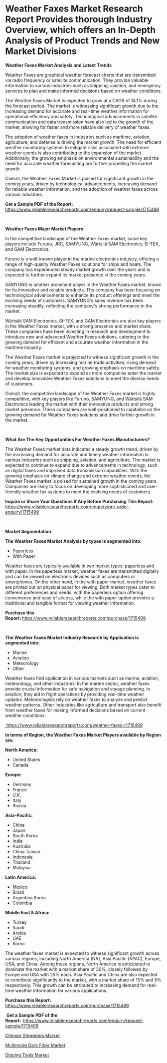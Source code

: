 <p><h1>Weather Faxes Market Research Report Provides thorough Industry Overview, which offers an In-Depth Analysis of Product Trends and New Market Divisions</h1></p><p><strong>Weather Faxes Market Analysis and Latest Trends</strong></p>
<p><p>Weather Faxes are graphical weather forecast charts that are transmitted via radio frequency or satellite communication. They provide valuable information to various industries such as shipping, aviation, and emergency services to plan and make informed decisions based on weather conditions.</p><p>The Weather Faxes Market is expected to grow at a CAGR of 14.1% during the forecast period. The market is witnessing significant growth due to the increasing demand for accurate and real-time weather information for operational efficiency and safety. Technological advancements in satellite communication and data transmission have also led to the growth of the market, allowing for faster and more reliable delivery of weather faxes.</p><p>The adoption of weather faxes in industries such as maritime, aviation, agriculture, and defense is driving the market growth. The need for efficient weather monitoring systems to mitigate risks associated with extreme weather events is also contributing to the expansion of the market. Additionally, the growing emphasis on environmental sustainability and the need for accurate weather forecasting are further propelling the market growth.</p><p>Overall, the Weather Faxes Market is poised for significant growth in the coming years, driven by technological advancements, increasing demand for reliable weather information, and the adoption of weather faxes across various industries.</p></p>
<p><strong>Get a Sample PDF of the Report:&nbsp;</strong> <a href="https://www.reliableresearchreports.com/enquiry/request-sample/1715499">https://www.reliableresearchreports.com/enquiry/request-sample/1715499</a></p>
<p>&nbsp;</p>
<p><strong>Weather Faxes Major Market Players</strong></p>
<p><p>In the competitive landscape of the Weather Faxes market, some key players include Furuno, JRC, SAMYUNG, Wärtsilä SAM Electronics, SI-TEX, and GAM Electronics. </p><p>Furuno is a well-known player in the marine electronics industry, offering a range of high-quality Weather Faxes solutions for ships and boats. The company has experienced steady market growth over the years and is expected to further expand its market presence in the coming years.</p><p>SAMYUNG is another prominent player in the Weather Faxes market, known for its innovative and reliable products. The company has been focusing on technological advancements to enhance its product offerings and meet the evolving needs of customers. SAMYUNG's sales revenue has been increasing steadily, reflecting the company's strong performance in the market.</p><p>Wärtsilä SAM Electronics, SI-TEX, and GAM Electronics are also key players in the Weather Faxes market, with a strong presence and market share. These companies have been investing in research and development to introduce new and advanced Weather Faxes solutions, catering to the growing demand for efficient and accurate weather information in the maritime industry.</p><p>The Weather Faxes market is projected to witness significant growth in the coming years, driven by increasing marine trade activities, rising demand for weather monitoring systems, and growing emphasis on maritime safety. The market size is expected to expand as more companies enter the market and develop innovative Weather Faxes solutions to meet the diverse needs of customers.</p><p>Overall, the competitive landscape of the Weather Faxes market is highly competitive, with key players like Furuno, SAMYUNG, and Wärtsilä SAM Electronics leading the market with their innovative products and strong market presence. These companies are well-positioned to capitalize on the growing demand for Weather Faxes solutions and drive further growth in the market.</p></p>
<p>&nbsp;</p>
<p><strong>What Are The Key Opportunities For Weather Faxes Manufacturers?</strong></p>
<p><p>The Weather Faxes market data indicates a steady growth trend, driven by the increasing demand for accurate and timely weather information in various industries such as shipping, aviation, and agriculture. The market is expected to continue to expand due to advancements in technology, such as digital faxes and improved data transmission capabilities. With the growing emphasis on climate change and extreme weather events, the Weather Faxes market is poised for sustained growth in the coming years. Companies are likely to focus on developing more sophisticated and user-friendly weather fax systems to meet the evolving needs of customers.</p></p>
<p><strong>Inquire or Share Your Questions If Any Before Purchasing This Report:</strong> <a href="https://www.reliableresearchreports.com/enquiry/pre-order-enquiry/1715499">https://www.reliableresearchreports.com/enquiry/pre-order-enquiry/1715499</a></p>
<p>&nbsp;</p>
<p><strong>Market Segmentation</strong></p>
<p><strong>The Weather Faxes Market Analysis by types is segmented into:</strong></p>
<p><ul><li>Paperless</li><li>With Paper</li></ul></p>
<p><p>Weather faxes are typically available in two market types: paperless and with paper. In the paperless market, weather faxes are transmitted digitally and can be viewed on electronic devices such as computers or smartphones. On the other hand, in the with paper market, weather faxes are printed out on physical paper for viewing. Both market types cater to different preferences and needs, with the paperless option offering convenience and ease of access, while the with paper option provides a traditional and tangible format for viewing weather information.</p></p>
<p><strong>Purchase this Report:&nbsp;</strong><a href="https://www.reliableresearchreports.com/purchase/1715499">https://www.reliableresearchreports.com/purchase/1715499</a></p>
<p>&nbsp;</p>
<p><strong>The Weather Faxes Market Industry Research by Application is segmented into:</strong></p>
<p><ul><li>Marine</li><li>Aviation</li><li>Meteorology</li><li>Other</li></ul></p>
<p><p>Weather faxes find application in various markets such as marine, aviation, meteorology, and other industries. In the marine sector, weather faxes provide crucial information for safe navigation and voyage planning. In aviation, they aid in flight operations by providing real-time weather updates. Meteorologists rely on weather faxes to analyze and predict weather patterns. Other industries like agriculture and transport also benefit from weather faxes for making informed decisions based on current weather conditions.</p></p>
<p><a href="https://www.reliableresearchreports.com/weather-faxes-r1715499">&nbsp;https://www.reliableresearchreports.com/weather-faxes-r1715499</a></p>
<p><strong>In terms of Region, the Weather Faxes Market Players available by Region are:</strong></p>
<p>
    <p> <strong> North America: </strong>
        <ul>
            <li>United States</li>
            <li>Canada</li>
        </ul>
        </p> 
    <p> <strong> Europe: </strong>
        <ul>
            <li>Germany</li>
            <li>France</li>
            <li>U.K.</li>
            <li>Italy</li>
            <li>Russia</li>
        </ul>
        </p> 
    <p> <strong> Asia-Pacific: </strong>
        <ul>
            <li>China</li>
            <li>Japan</li>
            <li>South Korea</li>
            <li>India</li>
            <li>Australia</li>
            <li>China Taiwan</li>
            <li>Indonesia</li>
            <li>Thailand</li>
            <li>Malaysia</li>
        </ul>
        </p> 
    <p> <strong> Latin America: </strong>
        <ul>
            <li>Mexico</li>
            <li>Brazil</li>
            <li>Argentina Korea</li>
            <li>Colombia</li>
        </ul>
        </p> 
    <p> <strong> Middle East & Africa: </strong>
        <ul>
            <li>Turkey</li>
            <li>Saudi</li>
            <li>Arabia</li>
            <li>UAE</li>
            <li>Korea</li>
        </ul>
    </p>
    </p>
<p><p>The weather faxes market is expected to witness significant growth across various regions, including North America (NA), Asia Pacific (APAC), Europe, USA, and China. Among these regions, North America is anticipated to dominate the market with a market share of 30%, closely followed by Europe and USA with 25% each. Asia Pacific and China are also expected to contribute significantly to the market, with a market share of 15% and 5% respectively. This growth can be attributed to increasing demand for real-time weather information for various applications.</p></p>
<p><strong>Purchase this Report: </strong><a href="https://www.reliableresearchreports.com/purchase/1715499">https://www.reliableresearchreports.com/purchase/1715499</a></p>
<p>&nbsp;<strong>Get a Sample PDF of the Report:&nbsp;&nbsp;</strong><a href="https://www.reliableresearchreports.com/enquiry/request-sample/1715499">https://www.reliableresearchreports.com/enquiry/request-sample/1715499</a></p>
<p><strong></strong></p>
<p><p><a href="https://github.com/okotobwrhuteie/Market-Research-Report-List-2/blob/main/chipper-shredders-market.md">Chipper Shredders Market</a></p><p><a href="https://full-wildebeest-80b.notion.site/Multimode-Dark-Fiber-Market-Competitive-Analysis-Market-Trends-and-Forecast-to-2031-a5006aa1afcc44319dad46a099164373">Multimode Dark Fiber Market</a></p><p><a href="https://github.com/myacatherineblakecaczo9vcsw/Market-Research-Report-List-2/blob/main/digging-tools-market.md">Digging Tools Market</a></p></p>